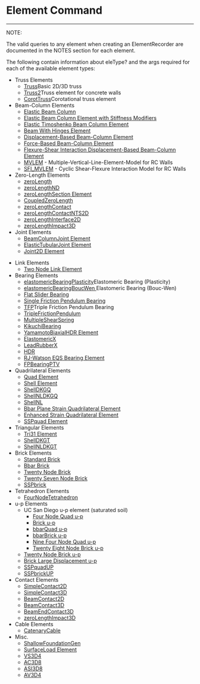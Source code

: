 # Element Command

<hr />

<p>NOTE:</p>
<p>The valid queries to any element when creating an ElementRecorder are
documented in the NOTES section for each element.</p>

<p>The following contain information about eleType? and the args
required for each of the available element types:</p>


<ul>
<li>Truss Elements
 <ul>
  <li><a href="Truss" >Truss</a>Basic 2D/3D truss</li>
  <li><a href="Truss2" >Truss2</a>Truss element for concrete walls</li>
  <li><a href="Corotational_Truss" >CorotTruss</a>Corotational truss element</li>
 </ul>
</li>

<li>Beam-Column Elements
 <ul>
 <li><a href="ElasticBeamColumn" >Elastic Beam Column</a></li>
 <li><a href="ModElasticBeamColumn"
 >Elastic Beam Column Element with Stiffness
 Modifiers</a></li>
 <li><a href="Elastic_Timoshenko_Beam_Column"
 >Elastic Timoshenko Beam Column Element</a></li>
 <li><a href="Beam_With_Hinges" >Beam With Hinges
 Element</a></li>
 
 <li><a href="Displacement-Based_Beam-Column"
 >Displacement-Based Beam-Column Element</a></li>
 
 <li><a href="Force-Based_Beam-Column"
 >Force-Based Beam-Column Element</a></li>
 
 <li><a
 href="Flexure-Shear_Interaction_Displacement-Based_Beam-Column"
 >Flexure-Shear Interaction Displacement-Based Beam-Column Element</a></li>
 
 <li><a href="MVLEM">MVLEM</a> - Multiple-Vertical-Line-Element-Model for RC Walls</li>
 
 <li><a href="SFI_MVLEM">SFI_MVLEM</a> - Cyclic Shear-Flexure Interaction Model for RC Walls</li>
 </ul>

<li>Zero-Length Elements
<ul>
<li><a href="zeroLength" >zeroLength</a></li>

<li><a href="zeroLengthND" >zeroLengthND</a></li>

<li><a href="zeroLengthSection">zeroLengthSection Element</a></li>

<li><a href="CoupledZeroLength">CoupledZeroLength</a></li>

<li><a href="zeroLengthContact">zeroLengthContact</a></li>

<li><a href="zeroLengthContactNTS2D">zeroLengthContactNTS2D</a></li>

<li><a href="zeroLengthInterface2D">zeroLengthInterface2D</a></li>

<li><a href="zeroLengthImpact3D">zeroLengthImpact3D</a></li>
</ul></li>


<li>Joint Elements
<ul>
<li><a href="BeamColumnJoint" >BeamColumnJoint
Element</a></li>
<li><a href="ElasticTubularJoint"
>ElasticTubularJoint Element</a></li>
<li><a href="Joint2D" >Joint2D Element</a></li>
</ul></li>
</ul>
<ul>
<li>Link Elements
<ul>
<li><a href="Two_Node_Link" >Two Node Link Element</a></li>
</ul></li>

<li>Bearing Elements
<ul>
<li><a href="Elastomeric_Bearing_(Plasticity)">elastomericBearingPlasticity</a>Elastomeric Bearing (Plasticity)</li>
<li><a href="Elastomeric_Bearing_(Bouc-Wen)">elastomericBearingBoucWen </a>Elastomeric Bearing (Bouc-Wen)</li>
<li><a href="Flat_Slider_Bearing" >Flat Slider Bearing</a></li>

<li><a href="Single_Friction_Pendulum_Bearing">Single Friction Pendulum Bearing</a></li>

<li><a href="Triple_Friction_Pendulum_Bearing" >TFP</a>Triple Friction Pendulum Bearing</li>
<li><a href="Triple_Friction_Pendulum" >TripleFrictionPendulum</a></li>

<li><a href="MultipleShearSpring">MultipleShearSpring</a></li>

<li><a href="KikuchiBearing" >KikuchiBearing</a></li>

<li><a href="YamamotoBiaxialHDR">YamamotoBiaxialHDR Element</a></li>
<li><a href="ElastomericX" >ElastomericX</a></li>
<li><a href="LeadRubberX" >LeadRubberX</a></li>
<li><a href="HDR" >HDR</a></li>
<li><a href="RJ-Watson_EQS_Bearing" >RJ-Watson EQS Bearing Element</a></li>
<li><a href="FPBearingPTV" >FPBearingPTV</a></li>
</ul></li>

<li>Quadrilateral Elements
<ul>
<li><a href="Quad" >Quad Element</a></li>
<li><a href="Shell" >Shell Element</a></li>
<li><a href="ShellDKGQ" >ShellDKGQ</a></li>
<li><a href="ShellNLDKGQ" >ShellNLDKGQ</a></li>
<li><a href="ShellNL" >ShellNL</a></li>
<li><a href="Bbar_Plane_Strain_Quadrilateral" >Bbar Plane Strain Quadrilateral Element</a></li>
<li><a href="Enhanced_Strain_Quadrilateral" >Enhanced Strain Quadrilateral Element</a></li>
<li><a href="SSPquad" >SSPquad Element</a></li>
</ul></li>

<li>Triangular Elements
<ul>
<li><a href="Tri31" >Tri31 Element</a></li>
<li><a href="ShellDKGT" >ShellDKGT</a></li>
<li><a href="ShellNLDKGT" >ShellNLDKGT</a></li>
</ul></li>

<li>Brick Elements
<ul>
<li><a href="Standard_Brick" >Standard Brick</a></li>
<li><a href="Bbar_Brick" >Bbar Brick</a></li>
<li><a href="http://opensees.berkeley.edu/OpenSees/manuals/usermanual/734.htm">Twenty Node Brick</a></li>
<li><a href="Twenty_Seven_Node_Brick" >Twenty Seven Node Brick</a></li>
<li><a href="SSPbrick" >SSPbrick</a></li>
</ul></li>

<li>Tetrahedron Elements
<ul>
<li><a href="FourNodeTetrahedron" >FourNodeTetrahedron</a></li>
</ul></li>


<li>u-p Elements
<ul>
<li>UC San Diego u-p element (saturated soil)
<ul>
<li><a href="Four_Node_Quad_u-p" >Four Node Quad u-p</a></li>
<li><a href="Brick_u-p" >Brick u-p</a></li>
<li><a href="bbarQuad_u-p" >bbarQuad u-p</a></li>
<li><a href="bbarBrick_u-p" >bbarBrick u-p</a></li>
<li><a href="Nine_Four_Node_Quad_u-p" >Nine Four Node Quad u-p</a></li>
<li><a href="Twenty_Eight_Node_Brick_u-p">Twenty Eight Node Brick u-p</a></li>
</ul></li>

<li><a href="Twenty_Node_Brick_u-p" >Twenty Node Brick u-p</a></li>
<li><a href="Brick_Large_Displacement_u-p">Brick Large Displacement u-p</a></li>
<li><a href="SSPquadUP" >SSPquadUP</a></li>
<li><a href="SSPbrickUP" >SSPbrickUP</a></li>
</ul></li>

<li>Contact Elements
<ul>
<li><a href="SimpleContact2D" >SimpleContact2D</a></li>
<li><a href="SimpleContact3D" >SimpleContact3D</a></li>
<li><a href="BeamContact2D" >BeamContact2D</a></li>
<li><a href="BeamContact3D" >BeamContact3D</a></li>
<li><a href="BeamEndContact3D" >BeamEndContact3D</a></li>
<li><a href="zeroLengthImpact3D">zeroLengthImpact3D</a></li>
</ul></li>


<li>Cable Elements
<ul>
<li><a href="CatenaryCableElement" >CatenaryCable
</a></li>
</ul></li>

<li>Misc.
<ul>
<li><a href="ShallowFoundationGen"
>ShallowFoundationGen</a></li>
<li><a href="SurfaceLoad" >SurfaceLoad
Element</a></li>
<li><a href="VS3D4" >VS3D4</a></li>
<li><a href="AC3D8" >AC3D8</a></li>
<li><a href="ASI3D8" >ASI3D8</a></li>
<li><a href="AV3D4" >AV3D4</a></li>
</ul></li>
</ul>
